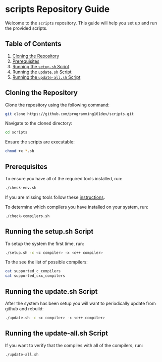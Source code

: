 # scripts Repository Guide

Welcome to the `scripts` repository. This guide will help you set up and run the provided scripts.

## **Table of Contents**

1. [Cloning the Repository](#cloning-the-repository)
2. [Prerequisites](#Prerequisites)
3. [Running the `setup.sh` Script](#running-the-setupsh-script)
3. [Running the `update.sh` Script](#running-the-updatesh-script)
3. [Running the `update-all.sh` Script](#running-the-update-allsh-script)

## **Cloning the Repository**

Clone the repository using the following command:

```bash
git clone https://github.com/programming101dev/scripts.git
```

Navigate to the cloned directory:

```bash
cd scripts
```

Ensure the scripts are executable:

```bash
chmod +x *.sh
```

## **Prerequisites**

To ensure you have all of the required tools installed, run:
```bash
./check-env.sh
```

If you are missing tools follow these [instructions](https://docs.google.com/document/d/1ZPqlPD1mie5iwJ2XAcNGz7WeA86dTLerFXs9sAuwCco/edit?usp=drive_link).

To determine which compilers you have installed on your system, run:
```bash
./check-compilers.sh
```

## **Running the setup.sh Script**

To setup the system the first time, run:

```bash
./setup.sh -c <c compiler> -x <c++ compiler>
```

To the see the list of possible compilers:
```bash
cat supported_c_compilers
cat supported_cxx_compilers
```

## **Running the update.sh Script**

After the system has been setup you will want to periodically update from github and rebuild:

```bash
./update.sh -c <c compiler> -x <c++ compiler>
```

## **Running the update-all.sh Script**

If you want to verify that the compiles with all of the compilers, run:

```bash
./update-all.sh
```
